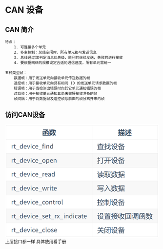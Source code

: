 # CAN 设备

## CAN 简介

    特点：
        1. 可连接多个单元
        2. 多主控制：总线空闲时，所有单元都可发送信息
        3. 总线通过ID判定消息优先级，胜利的继续发送，失败的进行接收
        4. 要根据网络的规模设定合适的通信速度，所有单元需统一
    
    五种类型帧：
        数据帧：用于发送单元向接收单元传送数据的帧
        遥控帧：用于接收单元向具有相同 ID 的发送单元请求数据的帧
        错误帧：用于当检测出错误时向其它单元通知错误的帧
        过载帧：用于接收单元通知其尚未做好接收准备的帧
        帧间隔：用于将数据帧及遥控帧与前面的帧分离开来的帧

## 访问CAN设备
![alt text](./image/can设备接口.png)
上层接口都一样
具体使用看手册
